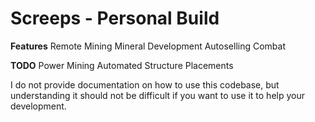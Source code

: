 # Screeps - Personal Build

**Features**
Remote Mining
Mineral Development
Autoselling
Combat

**TODO**
Power Mining
Automated Structure Placements

I do not provide documentation on how to use this codebase, but understanding it should not be difficult if you want to use it to help your development.
